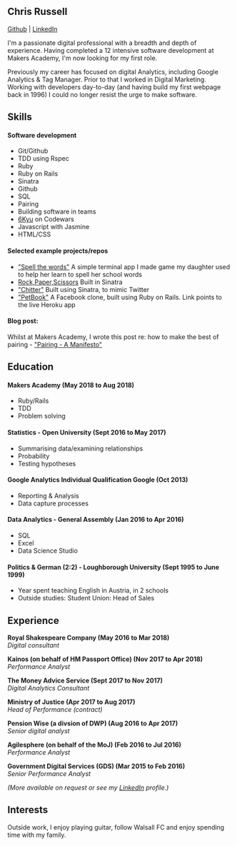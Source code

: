 ## Chris Russell

[Github](http://www.github.com/chrisrusselldigital) | [LinkedIn](http://www.linkedin.com/in/chrisrussell1/)

I'm a passionate digital professional with a breadth and depth of experience. Having completed a 12 intensive software development at Makers Academy, I'm now looking for my first role.

Previously my career has focused on digital Analytics, including Google Analytics & Tag Manager. Prior to that I worked in Digital Marketing. Working with developers day-to-day (and having build my first webpage back in 1996) I could no longer resist the urge to make software.

## Skills

#### Software development

- Git/Github
- TDD using Rspec
- Ruby
- Ruby on Rails
- Sinatra
- Github
- SQL
- Pairing
- Building software in teams
- [6Kyu](https://www.codewars.com/users/chrisrusselldigital) on Codewars
- Javascript with Jasmine
- HTML/CSS

#### Selected example projects/repos

- ["Spell the words"](https://github.com/chrisrusselldigital/spell-the-words) A simple terminal app I made game my daughter used to help her learn to spell her school words
- [Rock,Paper,Scissors](https://github.com/chrisrusselldigital/rps-challenge) Built in Sinatra
- ["Chitter"](https://github.com/chrisrusselldigital/chitter-challenge) Built using Sinatra, to mimic Twitter
- ["PetBook"](http://petbook-acebook.herokuapp.com/) A Facebook clone, built using Ruby on Rails. Link points to the live Heroku app

#### Blog post:
Whilst at Makers Academy, I wrote this post re: how to make the best of pairing - ["Pairing - A Manifesto"](https://medium.com/@_chris_russell/pairing-a-manifesto-ea6d92d83d78)

## Education

#### Makers Academy (May 2018 to Aug 2018)

- Ruby/Rails
- TDD
- Problem solving

#### Statistics - Open University (Sept 2016 to May 2017)

- Summarising data/examining relationships
- Probability
- Testing hypotheses

#### Google Analytics Individual Qualification Google (Oct 2013)
- Reporting & Analysis
- Data capture processes

#### Data Analytics - General Assembly (Jan 2016 to Apr 2016)
- SQL
- Excel
- Data Science Studio

#### Politics & German (2:2) - Loughborough University (Sept 1995 to June 1999)
- Year spent teaching English in Austria, in 2 schools
- Outside studies: Student Union: Head of Sales

## Experience

**Royal Shakespeare Company (May 2016 to Mar 2018)**</br>
*Digital consultant*

**Kainos (on behalf of HM Passport Office) (Nov 2017 to Apr 2018)**</br>
*Performance Analyst*

**The Money Advice Service (Sept 2017 to Nov 2017)**</br>
*Digital Analytics Consultant*

**Ministry of Justice (Apr 2017 to Aug 2017)**</br>
*Head of Performance (contract)*

**Pension Wise (a divsion of DWP) (Aug 2016 to Apr 2017)**</br>
*Senior digital analyst*

**Agilesphere (on behalf of the MoJ) (Feb 2016 to Jul 2016)**</br>
*Performance Analyst*

**Government Digital Services (GDS) (Mar 2015 to Feb 2016)**</br>
*Senior Performance Analyst*

_(More available on request or see my [LinkedIn](http://www.linkedin.com/in/chrisrussell1/) profile.)_

## Interests
Outside work, I enjoy playing guitar, follow Walsall FC and enjoy spending time with my family. 
